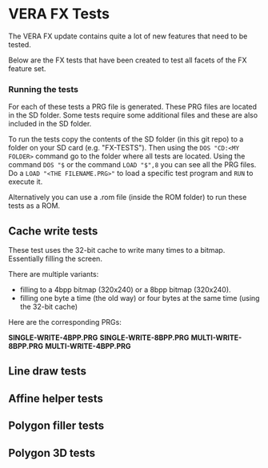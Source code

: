 
# VERA FX Tests

The VERA FX update contains quite a lot of new features that need to be tested.

Below are the FX tests that have been created to test all facets of the FX feature set.

### Running the tests

For each of these tests a PRG file is generated. These PRG files are located in the SD folder. 
Some tests require some additional files and these are also included in the SD folder.

To run the tests copy the contents of the SD folder (in this git repo) to a folder on your SD card (e.g. "FX-TESTS").
Then using the `DOS "CD:<MY FOLDER>` command go to the folder where all tests are located. 
Using the command `DOS "$` or the command `LOAD "$",8` you can see all the PRG files. 
Do a `LOAD "<THE FILENAME.PRG>"` to load a specific test program and `RUN` to execute it.

Alternatively you can use a .rom file (inside the ROM folder) to run these tests as a ROM.


## Cache write tests

These test uses the 32-bit cache to write many times to a bitmap. Essentially filling the screen.

There are multiple variants: 
  - filling to a 4bpp bitmap (320x240) or a 8bpp bitmap (320x240). 
  - filling one byte a time (the old way) or four bytes at the same time (using the 32-bit cache)

Here are the corresponding PRGs:

**SINGLE-WRITE-4BPP.PRG**
**SINGLE-WRITE-8BPP.PRG**
**MULTI-WRITE-8BPP.PRG**
**MULTI-WRITE-4BPP.PRG**

## Line draw tests




## Affine helper tests



## Polygon filler tests



## Polygon 3D tests